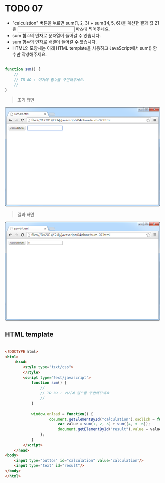 ﻿TODO 07
========

* "calculation" 버튼을 누르면 sum(1, 2, 3) + sum([4, 5, 6])을 계산한 결과 값 21을 <input> 박스에 찍어주세요.
* sum 함수의 인자로 문자열이 들어갈 수 있습니다.
* sum 함수의 인자로 배열이 들어갈 수 있습니다.
* HTML의 모양새는 아래 HTML template을 사용하고 JavaScript에서 sum() 함수만 작성해주세요.

```javascript

function sum() {
	//
	// TD DO : 여기에 함수를 구현해주세요.
	//				
}

```
			
> 초기 화면

![TODO07](https://raw.githubusercontent.com/lightsh/jsstudy/master/04/todo/images/todo_07.png)


> 결과 화면

![TODO07](https://raw.githubusercontent.com/lightsh/jsstudy/master/04/todo/images/todo_07_result.png)

## HTML template

```html

<!DOCTYPE html> 
<html>
	<head>
		<style type="text/css">
		</style>
		<script type="text/javascript">
			function sum() {
				//
				// TD DO : 여기에 함수를 구현해주세요.
				//	
			}
			
			window.onload = function() {
					document.getElementById("calculation").onclick = function() {
						var value = sum(1, 2, 3) + sum([4, 5, 6]);
						document.getElementById("result").value = value;
				};
			}			
		</script>
	</head>
<body>               
	<input type="button" id="calculation" value="calculation"/> 
	<input type="text" id="result"/>      	
</body>
</html>

```
